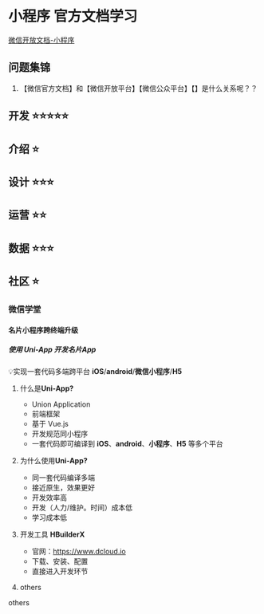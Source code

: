 # 小程序 官方文档学习

[微信开放文档-小程序](https://developers.weixin.qq.com/miniprogram/dev/framework/)

## 问题集锦

1. 【微信官方文档】和【微信开放平台】【微信公众平台】【】是什么关系呢？？

## 开发 ⭐️⭐️⭐️⭐️⭐️

## 介绍 ⭐️

## 设计 ⭐️⭐️⭐️

## 运营 ⭐️⭐️

## 数据 ⭐️⭐️⭐️

## 社区 ⭐️

### 微信学堂

#### 名片小程序跨终端升级

##### 使用 **Uni-App** 开发名片App

💡实现一套代码多端跨平台 **iOS**/**android**/**微信小程序**/**H5**

1. 什么是**Uni-App?**
   * Union Application
   * 前端框架
   * 基于 Vue.js
   * 开发规范同小程序
   * 一套代码即可编译到 **iOS**、**android**、**小程序**、**H5** 等多个平台

2. 为什么使用**Uni-App?**
   * 同一套代码编译多端
   * 接近原生，效果更好
   * 开发效率高
   * 开发（人力/维护。时间）成本低
   * 学习成本低
3. 开发工具 **HBuilderX**
   * 官网：https://www.dcloud.io
   * 下载、安装、配置
   * 直接进入开发环节
4. others

others
